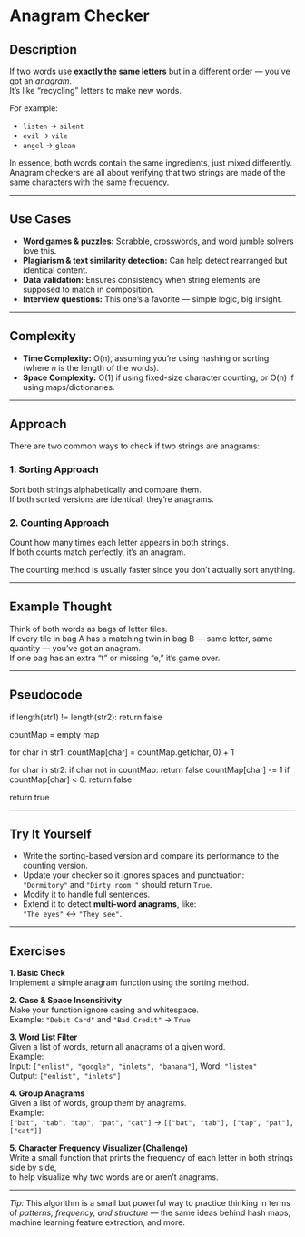 # Anagram Checker  

## Description  
If two words use **exactly the same letters** but in a different order — you’ve got an *anagram*.  
It’s like “recycling” letters to make new words.  

For example:  
- `listen` → `silent`  
- `evil` → `vile`  
- `angel` → `glean`  

In essence, both words contain the same ingredients, just mixed differently.  
Anagram checkers are all about verifying that two strings are made of the same characters with the same frequency.

---

## Use Cases  
- **Word games & puzzles:** Scrabble, crosswords, and word jumble solvers love this.  
- **Plagiarism & text similarity detection:** Can help detect rearranged but identical content.  
- **Data validation:** Ensures consistency when string elements are supposed to match in composition.  
- **Interview questions:** This one’s a favorite — simple logic, big insight.

---

## Complexity  
- **Time Complexity:** O(n), assuming you’re using hashing or sorting (where *n* is the length of the words).  
- **Space Complexity:** O(1) if using fixed-size character counting, or O(n) if using maps/dictionaries.  

---

## Approach  
There are two common ways to check if two strings are anagrams:  

### 1. **Sorting Approach**  
Sort both strings alphabetically and compare them.  
If both sorted versions are identical, they’re anagrams.  

### 2. **Counting Approach**  
Count how many times each letter appears in both strings.  
If both counts match perfectly, it’s an anagram.  

The counting method is usually faster since you don’t actually sort anything.  

---

## Example Thought  
Think of both words as bags of letter tiles.  
If every tile in bag A has a matching twin in bag B — same letter, same quantity — you’ve got an anagram.  
If one bag has an extra “t” or missing “e,” it’s game over.  

---

## Pseudocode  

if length(str1) != length(str2):
    return false

countMap = empty map

for char in str1:
    countMap[char] = countMap.get(char, 0) + 1

for char in str2:
    if char not in countMap:
        return false
    countMap[char] -= 1
    if countMap[char] < 0:
        return false

return true


---

## Try It Yourself  
- Write the sorting-based version and compare its performance to the counting version.  
- Update your checker so it ignores spaces and punctuation:  
  `"Dormitory"` and `"Dirty room!"` should return `True`.  
- Modify it to handle full sentences.  
- Extend it to detect **multi-word anagrams**, like:  
  `"The eyes"` ↔ `"They see"`.  

---

##  Exercises  

**1. Basic Check**  
Implement a simple anagram function using the sorting method.  

**2. Case & Space Insensitivity**  
Make your function ignore casing and whitespace.  
Example: `"Debit Card"` and `"Bad Credit"` → `True`  

**3. Word List Filter**  
Given a list of words, return all anagrams of a given word.  
Example:  
Input: `["enlist", "google", "inlets", "banana"]`, Word: `"listen"`  
Output: `["enlist", "inlets"]`

**4. Group Anagrams**  
Given a list of words, group them by anagrams.  
Example:  
`["bat", "tab", "tap", "pat", "cat"]` → `[["bat", "tab"], ["tap", "pat"], ["cat"]]`  

**5. Character Frequency Visualizer (Challenge)**  
Write a small function that prints the frequency of each letter in both strings side by side,  
to help visualize why two words are or aren’t anagrams.  

---

 *Tip:* This algorithm is a small but powerful way to practice thinking in terms of *patterns, frequency, and structure* — the same ideas behind hash maps, machine learning feature extraction, and more.
